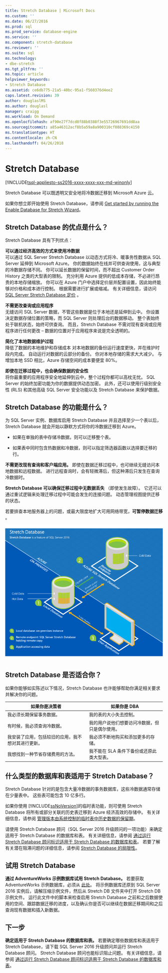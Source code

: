 ```yaml
---
title: Stretch Database | Microsoft Docs
ms.custom: ''
ms.date: 06/27/2016
ms.prod: sql
ms.prod_service: database-engine
ms.service: ''
ms.component: stretch-database
ms.reviewer: ''
ms.suite: sql
ms.technology:
- dbe-stretch
ms.tgt_pltfrm: ''
ms.topic: article
helpviewer_keywords:
- Stretch Database
ms.assetid: ce6db775-21a5-40bc-95a1-f560376d4ee2
caps.latest.revision: 39
author: douglaslMS
ms.author: douglasl
manager: craigg
ms.workload: On Demand
ms.openlocfilehash: af90e27f7dcd8f88b0388f3e55726967691dd8aa
ms.sourcegitcommit: a85a46312acf8b5a59a8a900310cf088369c4150
ms.translationtype: HT
ms.contentlocale: zh-CN
ms.lasthandoff: 04/26/2018
---
```

# <a name="stretch-database"></a>Stretch Database
[!INCLUDE[tsql-appliesto-ss2016-xxxx-xxxx-xxx-md-winonly](../../includes/tsql-appliesto-ss2016-xxxx-xxxx-xxx-md-winonly.md)]


  Stretch Database 可以既透明又安全地将冷数据迁移到 Microsoft Azure 云。  
  
 如果你想立即开始使用 Stretch Database，请参阅 [Get started by running the Enable Database for Stretch Wizard](../../sql-server/stretch-database/get-started-by-running-the-enable-database-for-stretch-wizard.md)。  
  
## <a name="what-are-the-benefits-of-stretch-database"></a>Stretch Database 的优点是什么？  
 Stretch Database 具有下列优点：  
  
 **可以通过经济高效的方式来使用冷数据**  
 可以通过 SQL Server Stretch Database 以动态方式将冷、暖事务性数据从 SQL Server 延伸到 Microsoft Azure。 你的数据始终在线并可供查询使用，这与典型的冷数据存储不同。 你可以延长数据的保留时间，而不超出 Customer Order History 之类的大型表的限制。 充分利用 Azure 提供的低成本存储，不必进行昂贵的本地存储缩放。 你可以在 Azure 门户中选择定价层并配置设置，因此始终能够对价格和成本进行控制。 根据需要进行扩展或缩减。 有关详细信息，请访问 [SQL Server Stretch Database 定价](https://azure.microsoft.com/pricing/details/sql-server-stretch-database/) 。  
  
 **不需更改查询或应用程序**  
 无缝访问 SQL Server 数据，不管这些数据是位于本地还是延伸到云中。  你设置决定数据存储位置的策略，而 SQL Server 则处理后台的数据移动。 整个表始终处于联机状态，始终可供查询。 而且，Stretch Database 不需对现有查询或应用程序进行任何更改 – 数据的位置对于应用程序来说是完全透明的。  
  
 **简化了本地数据维护过程**  
 降低了数据的本地维护和存储成本 对本地数据的备份运行速度更快，并在维护时段内完成。 自动运行对数据的云部分的备份。 你对本地存储的需求大大减少。 与增加本地 SSD 相比，Azure 存储空间的成本要便宜 80%。  
  
 **即使在迁移过程中，也会确保数据的安全性**  
 将你最重要的应用程序安全地延伸到云中，整个过程你都可以高枕无忧。 SQL Server 的始终加密功能为你的数据提供动态加密。 此外，还可以使用行级别安全性 (RLS) 和其他高级 SQL Server 安全功能以及 Stretch Database 来保护数据。  
  
## <a name="what-does-stretch-database-do"></a>Stretch Database 的功能是什么？  
 为 SQL Server 实例、数据库启用 Stretch Database 并且选择至少一个表以后，Stretch Database 就会开始以静默方式将你的冷数据迁移到 Azure。  
  
-   如果在单独的表中存储冷数据，则可以迁移整个表。  
  
-   如果表中同时包含热数据和冷数据，则可以指定筛选器函数以选择要迁移的行。

**不需更改现有查询和客户端应用。** 即使在数据迁移过程中，也可继续无缝访问本地数据和远程数据。 进行远程查询时，会有轻微滞后，但这种滞后只发生在查询冷数据时。

**Stretch Database 可以确保迁移过程中无数据丢失** （即使发生故障）。 它还可以通过重试逻辑来处理迁移过程中可能会发生的连接问题。 动态管理视图提供迁移的状态。

若要排查本地服务器上的问题，或最大限度地扩大可用网络带宽，**可暂停数据迁移** 。  
  
 ![Stretch Database 概述](../../sql-server/stretch-database/media/stretch-overview.png "Stretch Database 概述")  
  
## <a name="is-stretch-database-for-you"></a>Stretch Database 是否适合你？  
 如果你能够如实陈述以下情况，Stretch Database 也许能够帮助你满足相关要求并解决你的问题。  
  
|如果你是决策者|如果你是 DBA|  
|--------------------------------|---------------------|  
|我必须长期保留事务数据。|我的表的大小失去控制。|  
|有时候，我必须查询冷数据。|我的用户说他们想要访问冷数据，但只是偶尔使用。|  
|我安装了应用，包括较旧的应用，我不想对其进行更新。|我必须不断地购买和添加更多的存储。|  
|我想找到一种节省存储费用的方法。|我不能在 SLA 条件下备份或还原此类大型表。|  
  
## <a name="what-kind-of-databases-and-tables-are-candidates-for-stretch-database"></a>什么类型的数据库和表适用于 Stretch Database？  
 Stretch Database 针对的是包含大量冷数据的事务数据库，这些冷数据通常存储在少量表中。 这些表可能包含 10 亿多行。  
  
 如果你使用 [!INCLUDE[ssNoVersion](../../includes/ssnoversion-md.md)]的临时表功能，则可使用 Stretch Database 将所有或部分关联的历史表迁移到 Azure 经济高效的存储中。 有关详细信息，请参阅 [管理版本由系统控制的临时表中历史数据的保留期](../../relational-databases/tables/manage-retention-of-historical-data-in-system-versioned-temporal-tables.md)。  
  
 请使用 Stretch Database 顾问（SQL Server 2016 升级顾问的一项功能）来确定适用于 Stretch Database 的数据库和表。 有关详细信息，请参阅 [通过运行 Stretch Database 顾问标识适用于 Stretch Database 的数据库和表](../../sql-server/stretch-database/stretch-database-databases-and-tables-stretch-database-advisor.md)。 若要了解有关潜在阻滞问题的详细信息，请参阅 [Stretch Database 的局限性](../../sql-server/stretch-database/limitations-for-stretch-database.md)。  

## <a name="test-drive-stretch-database"></a>试用 Stretch Database  
 **通过 AdventureWorks 示例数据库试用 Stretch Database。** 若要获取 AdventureWorks 示例数据库，必须从 [此处](https://www.microsoft.com/en-us/download/details.aspx?id=49502)。 将示例数据库还原到 SQL Server 2016 实例后，请解压缩示例文件，然后从 Stretch DB 文件夹中打开 Stretch DB 示例文件。 运行此文件中的脚本来检查启用 Stretch Database 之前和之后数据使用的空间、跟踪数据迁移的进度，以及确认你是否可以继续在数据迁移期间和之后查询现有数据和插入新数据。  
  
## <a name="next-step"></a>下一步  
 **确定适用于 Stretch Database 的数据库和表。** 若要确定哪些数据库和表适用于 Stretch Database，请下载 SQL Server 2016 升级顾问并运行 Stretch Database 顾问。 Stretch Database 顾问也能标识阻止问题。 有关详细信息，请参阅 [通过运行 Stretch Database 顾问标识适用于 Stretch Database 的数据库和表](../../sql-server/stretch-database/stretch-database-databases-and-tables-stretch-database-advisor.md)。  
  
  
